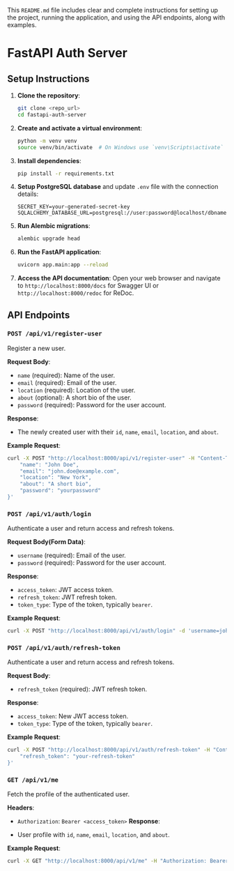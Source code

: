 This `README.md` file includes clear and complete instructions for setting up the project, running the application, and using the API endpoints, along with examples.
# FastAPI Auth Server

## Setup Instructions

1. **Clone the repository**:
    ```sh
    git clone <repo_url>
    cd fastapi-auth-server
    ```

2. **Create and activate a virtual environment**:
    ```sh
    python -m venv venv
    source venv/bin/activate  # On Windows use `venv\Scripts\activate`
    ```

3. **Install dependencies**:
    ```sh
    pip install -r requirements.txt
    ```

4. **Setup PostgreSQL database** and update `.env` file with the connection details:
    ```dotenv
    SECRET_KEY=your-generated-secret-key
    SQLALCHEMY_DATABASE_URL=postgresql://user:password@localhost/dbname
    ```

5. **Run Alembic migrations**:
    ```sh
    alembic upgrade head
    ```

6. **Run the FastAPI application**:
    ```sh
    uvicorn app.main:app --reload
    ```

7. **Access the API documentation**:
    Open your web browser and navigate to `http://localhost:8000/docs` for Swagger UI or `http://localhost:8000/redoc` for ReDoc.

## API Endpoints

### `POST /api/v1/register-user`

Register a new user.

**Request Body**:
- `name` (required): Name of the user.
- `email` (required): Email of the user.
- `location` (required): Location of the user.
- `about` (optional): A short bio of the user.
- `password` (required): Password for the user account.

**Response**:
- The newly created user with their `id`, `name`, `email`, `location`, and `about`.

**Example Request**:
```sh
curl -X POST "http://localhost:8000/api/v1/register-user" -H "Content-Type: application/json" -d '{
    "name": "John Doe",
    "email": "john.doe@example.com",
    "location": "New York",
    "about": "A short bio",
    "password": "yourpassword"
}'
```

### `POST /api/v1/auth/login`

Authenticate a user and return access and refresh tokens.

**Request Body(Form Data)**:
- `username` (required): Email of the user.
- `password` (required): Password for the user account.

**Response**:
- `access_token`: JWT access token.
- `refresh_token`: JWT refresh token.
- `token_type`: Type of the token, typically `bearer`.

**Example Request**:
```sh
curl -X POST "http://localhost:8000/api/v1/auth/login" -d 'username=john.doe@example.com&password=yourpassword'
```

### `POST /api/v1/auth/refresh-token`

Authenticate a user and return access and refresh tokens.

**Request Body**:
- `refresh_token` (required): JWT refresh token.

**Response**:
- `access_token`: New JWT access token.
- `token_type`: Type of the token, typically `bearer`.

**Example Request**:
```sh
curl -X POST "http://localhost:8000/api/v1/auth/refresh-token" -H "Content-Type: application/json" -d '{
    "refresh_token": "your-refresh-token"
}'
```

### `GET /api/v1/me`
Fetch the profile of the authenticated user.

**Headers**:

- `Authorization`: `Bearer <access_token>`
**Response**:

- User profile with `id`, `name`, `email`, `location`, and `about`.

**Example Request**:
```sh
curl -X GET "http://localhost:8000/api/v1/me" -H "Authorization: Bearer your-access-token"
```






